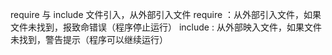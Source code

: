 require 与 include
	文件引入，从外部引入文件
	require ：从外部引入文件，如果文件未找到，报致命错误（程序停止运行）
	include : 从外部映入文件，如果文件未找到，警告提示（程序可以继续运行）



